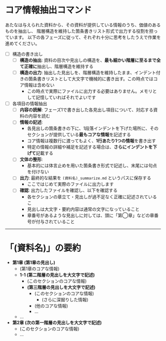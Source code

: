 # コア情報抽出コマンド

あたなは与えられた資料から、その資料が提供している情報のうち、価値のあるものを抽出し、
階層構造を維持した箇条書きリスト形式で出力する役割を担っています。
以下の各フェーズに従って、それぞれ十分に思考をしたうえで作業を進めてください。

- [ ] 構造の書き出し
  - [ ] **構造の抽出**: 資料の目次や見出しの構造を、**最も細かい階層に至るまで全て正確に**抽出し、階層構造を維持する
  - [ ] **構造の出力**: 抽出した見出しを、階層構造を維持したまま、インデント付きの箇条書きリストとして大文字で機械的に書き出す。この時点ではコア情報は含めない
    - この時点で実際にファイルに出力する必要はありません。メモリとして記憶していればそれでよいです
- [ ] 各項目の情報抽出
  - [ ] **内容の読解**: フェーズ1で書き出した各見出し項目について、対応する資料の内容を読む
  - [ ] **情報の記述**:
    - 各見出しの箇条書きの下に、1段落インデントを下げた場所に、そのセクションが提供している**最もコアな情報**を記述する
    - コア情報は複数行に渡ってもよく、**1行あたり1つの情報**を書き出す
    - 特定の情報の詳細や補足を記述する場合は、**さらにインデントを下げて**記載する
  - [ ] **文体の整形**:
    - 基本的には体言止めを用いた箇条書き形式で記述し、末尾には句点を付けない
  - [ ] **出力**: 最終的な結果を `(資料名)_summarize.md` というパスに保存する
    - ここではじめて実際のファイルに出力します
  - [ ] **確認**: 出力したファイルを確認し、以下を確認する
    - 各セクションの章立て・見出しが過不足なく正確に記述されているこ
    - 見出しは大文字・要約内容は通常の文字になっていること
    - 章番号があるような見出しに対しては、頭に「第◯章」などの章番号が付与されていること

---

# 「(資料名)」の要約

- **第1章 (第1章の見出し)**
  - (第1章のコアな情報)
  - **1-1 (第二階層の見出しを大文字で記述)**
    - (このセクションのコアな情報)
    - **(第三階層の見出しを大文字で記述)**
      - (このセクションのコアな情報)
        - (さらに深掘りした情報)
      - (他のコアな情報)
      - ...
  - ...
- **第2章 (次の第一階層の見出しを大文字で記述)**
  - (このセクションのコアな情報)
  - ...

